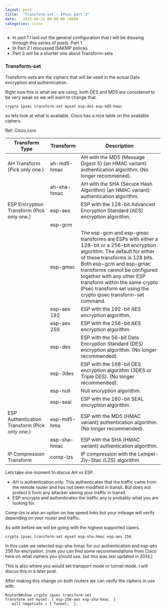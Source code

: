 ```yaml
---
layout: post
title:  "Transform-set – IPsec part 3"
date:   2015-09-23 00:00:00 +0000
categories: cisco
---
```

- In part 1 I laid out the general configuration that I will be disusing through this series of posts. Part 1
- In Part 2 I discussed  ISAKMP polices.
- Part 3 will be a shorter one about Transform-sets
### Transform-set

Transform-sets are the ciphers that will be used in the actual Data encryption and authentication.

Right now this is what we are using, both DES and MD5 are considered to be very weak so we will want to change that.
```
crypto ipsec transform-set myset esp-des esp-md5-hmac
```
so lets look at what Is available. Cisco has a nice table on the available ciphers.

Ref: Cisco.com

|Transform Type|Transform |Description|
|---|---|---|
|AH Transform (Pick only one.)|ah-md5-hmac|AH with the MD5 (Message Digest 5) (an HMAC variant) authentication algorithm. (No longer recommened).|
||ah-sha-hmac|AH with the SHA (Secure Hash Algorithm) (an HMAC variant) authentication algorithm.|
|ESP Encryption Transform (Pick only one.)|esp-aes|ESP with the 128-bit Advanced Encryption Standard (AES) encryption algorithm.
||esp-gcm||
||esp-gmac|The esp-gcm and esp-gmac transforms are ESPs with either a 128-bit or a 256-bit encryption algorithm. The default for either of these transforms is 128 bits. Both esp-gcm and esp-gmac transforms cannot be configured together with any other ESP transform within the same crypto IPsec transform set using the crypto ipsec transform-set command.|
||esp-aes 192|ESP with the 192-bit AES encryption algorithm.|
||esp-aes 256|ESP with the 256-bit AES encryption algorithm.|
||esp-des|ESP with the 56-bit Data Encryption Standard (DES) encryption algorithm. (No longer recommended).|
||esp-3des|ESP with the 168-bit DES encryption algorithm (3DES or Triple DES). (No longer recommended).|
||esp-null|Null encryption algorithm.|
||esp-seal|ESP with the 160-bit SEAL encryption algorithm.|
|ESP Authentication Transform (Pick only one.)|esp-md5-hma|ESP with the MD5 (HMAC variant) authentication algorithm. (No longer recommended).|
||esp-sha-hmac|ESP with the SHA (HMAC variant) authentication algorithm.|
|IP Compression Transform|comp-lzs|IP compression with the Lempel-Ziv-Stac (LZS) algorithm|

Lets take one moment to discus AH vs ESP.
- AH is authentication only. This authenticates that the traffic came from the remote router and has not been modified in transit. But does not protect it from any attacker seeing your traffic in transit.
- ESP encrypts and authenticates the traffic any is probably what you are looking for.

Comp-lzs is also an option on low speed links but your mileage will verify depending on your router and traffic.



As with before we will be going with the highest supported cipers.
```
crypto ipsec transform-set myset esp-sha-hmac esp-aes 256
```
In this case we selected esp-sha-hmac for our authentication and esp-aes 256 for encryption. (note you can find some recommendations from Cisco here on what ciphers you should use. but this was last updated in 2014.)

This is also where you would set transport mode or tunnel mode. I will discus this in a later post.



After making this change on both routers we can verify the ciphers in use with.
```
RouterB#show crypto ipsec transform-set
Transform set myset: { esp-256-aes esp-sha-hmac  }
   will negotiate = { Tunnel,  },
   ```
